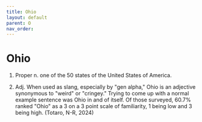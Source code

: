 ```yaml
---
title: Ohio
layout: default
parent: O
nav_order:
---
```


# Ohio

1. Proper n. one of the 50 states of the United States of America. 

2. Adj. When used as slang, especially by "gen alpha," Ohio is an adjective synonymous to "weird" or "cringey."  Trying to come up with a normal example sentence was Ohio in and of itself.  Of those surveyed, 60.7% ranked "Ohio" as a 3 on a 3 point scale of familiarity, 1 being low and 3 being high.  (Totaro, N-R, 2024)

